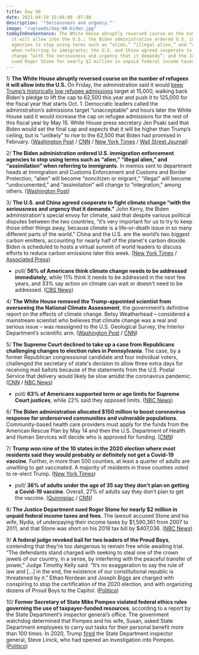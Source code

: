 ```yaml
---
title: Day 90
date: 2021-04-19 15:04:00 -07:00
description: '"Seriousness and urgency."'
image: "/uploads/day-90-biden.jpg"
todayInOneSentence: The White House abruptly reversed course on the number of refugees
  it will allow into the U.S.; the Biden administration ordered U.S. immigration enforcement
  agencies to stop using terms such as “alien,” “illegal alien,” and “assimilation”
  when referring to immigrants; the U.S. and China agreed cooperate to fight climate
  change “with the seriousness and urgency that it demands”; and the Justice Department
  sued Roger Stone for nearly $2 million in unpaid federal income taxes and fees.
---
```


1/ **The White House abruptly reversed course on the number of refugees it will allow into the U.S.** On Friday, the administration said it would [keep Trump’s historically low refugee admissions](https://whatthefuckjusthappenedtoday.com/2021/04/16/day-87/#1-biden-will-keep-trump%E2%80%99s-historical) target at 15,000, walking back Biden's pledge to lift the cap to 62,500 this year and push it to 125,000 for the fiscal year that starts Oct. 1. Democratic leaders called the administration’s admissions target “unacceptable” and hours later the White House said it would increase the cap on refugee admissions for the rest of this fiscal year by May 15. White House press secretary Jen Psaki said that Biden would set the final cap and expects that it will be higher than Trump’s ceiling, but is “unlikely” to rise to the 62,500 that Biden had promised in February. ([Washington Post](https://www.washingtonpost.com/politics/biden-administration-to-keep-refugee-cap-at-trumps-level-far-less-than-what-it-proposed-to-congress/2021/04/16/02c099da-9ece-11eb-b7a8-014b14aeb9e4_story.html) / [CNN](https://www.cnn.com/2021/04/16/politics/biden-refugee-cap/index.html) / [New York Times](https://www.nytimes.com/live/2021/04/16/us/biden-news-today/biden-refugees-cap) / [Wall Street Journal](https://www.wsj.com/articles/biden-to-keep-refugee-limit-at-record-low-but-scrap-restrictions-set-by-trump-11618591787))

2/ **The Biden administration ordered U.S. immigration enforcement agencies to stop using terms such as “alien,” “illegal alien,” and “assimilation” when referring to immigrants**. In memos sent to department heads at Immigration and Customs Enforcement and Customs and Border Protection, “alien” will become “noncitizen or migrant,” “illegal” will become “undocumented,” and “assimilation” will change to “integration,” among others. ([Washington Post](https://www.washingtonpost.com/immigration/illegal-alien-assimilation/2021/04/19/9a2f878e-9ebc-11eb-b7a8-014b14aeb9e4_story.html))

3/ **The U.S. and China agreed cooperate to fight climate change “with the seriousness and urgency that it demands.”** John Kerry, the Biden administration's special envoy for climate, said that despite various political disputes between the two countries, “it’s very important for us to try to keep those other things away, because climate is a life-or-death issue in so many different parts of the world.” China and the U.S. are the world’s two biggest carbon emitters, accounting for nearly half of the planet's carbon dioxide. Biden is scheduled to hosts a virtual summit of world leaders to discuss efforts to reduce carbon emissions later this week. ([New York Times](https://www.nytimes.com/2021/04/17/world/asia/china-us-emissions.html) / [Associated Press](https://apnews.com/article/joe-biden-climate-shanghai-climate-change-john-kerry-905125d79b6c31940b8747df86c2a87a))

* poll/ **56% of Americans think climate change needs to be addressed immediately**, while 11% think it needs to be addressed in the next few years, and 33% say action on climate can wait or doesn't need to be addressed. ([CBS News](https://www.cbsnews.com/news/climate-change-opinion-poll-04-18-2021/))

4/ **The White House removed the Trump-appointed scientist from overseeing the National Climate Assessment**, the government’s definitive report on the effects of climate change. Betsy Weatherhead – considered a mainstream scientist who believes that climate change was a real and serious issue – was reassigned to the U.S. Geological Survey, the Interior Department’s scientific arm. ([Washington Post](https://www.washingtonpost.com/weather/2021/04/18/betsy-weatherhead-removed-white-house/) / [CNN](https://www.cnn.com/2021/04/19/politics/white-house-removes-trump-era-scientist/index.html))

5/ **The Supreme Court declined to take up a case from Republicans challenging changes to election rules in Pennsylvania**. The case, by a former Republican congressional candidate and four individual voters, challenged the secretary of state's decision to allow three extra days for receiving mail ballots because of the statements from the U.S. Postal Service that delivery would likely be slow amidst the coronavirus pandemic. ([CNN](https://www.cnn.com/2021/04/19/politics/supreme-court-tosses-gop-2020-election-challenge/index.html) / [NBC News](https://www.nbcnews.com/politics/supreme-court/supreme-court-won-t-hear-republican-challenge-pennsylvania-ballot-deadline-n1264505))

* poll/ **63% of Americans supported term or age limits for Supreme Court justices**, while 22% said they opposed limits. ([NBC News](https://www.nbcnews.com/politics/supreme-court/most-americans-want-end-lifetime-supreme-court-appointments-justices-n1264423))

6/ **The Biden administration allocated $150 million to boost coronavirus response for underserved communities and vulnerable populations**. Community-based health care providers must apply for the funds from the American Rescue Plan by May 14 and then the U.S. Department of Health and Human Services will decide who is approved for funding. ([CNN](https://www.cnn.com/2021/04/19/politics/american-rescue-plan-funding-vulnerable-communities/index.html))

7/ **Trump won nine of the 10 states in the 2020 election where most residents said they would probably or definitely not get a Covid-19 vaccine**. Further, in more than 500 counties, at least a quarter of adults are unwilling to get vaccinated. A majority of residents in these counties voted to re-elect Trump. ([New York Times](https://www.nytimes.com/interactive/2021/04/17/us/vaccine-hesitancy-politics.html))

* poll/ **36% of adults under the age of 35 say they don't plan on getting a Covid-19 vaccine**. Overall, 27% of adults say they don't plan to get the vaccine. ([Quinnipiac](https://poll.qu.edu/national/release-detail?ReleaseID=3695) / [CNN](https://www.cnn.com/2021/04/18/politics/young-americans-vaccines-analysis/index.html))

8/ **The Justice Department sued Roger Stone for nearly $2 million in unpaid federal income taxes and fees**. The lawsuit accused Stone and his wife, Nydia, of underpaying their income taxes by $1,590,361 from 2007 to 2011, and that Stone was short on his 2018 tax bill by $407,036. ([NBC News](https://www.nbcnews.com/politics/justice-department/justice-department-sues-trump-ally-roger-stone-alleging-millions-unpaid-n1264372))

9/ **A federal judge revoked bail for two leaders of the Proud Boys**, contending that they're too dangerous to remain free while awaiting trial. “The defendants stand charged with seeking to steal one of the crown jewels of our country, in a sense, by interfering with the peaceful transfer of power,” Judge Timothy Kelly said. “It’s no exaggeration to say the rule of law and \[...\] in the end, the existence of our constitutional republic is threatened by it.” Ethan Nordean and Joseph Biggs are charged with conspiring to stop the certification of the 2020 election, and with organizing dozens of Proud Boys to the Capitol. ([Politico](https://www.politico.com/news/2021/04/19/judge-revoke-bail-proud-boy-leaders-483099))

10/ **Former Secretary of State Mike Pompeo violated federal ethics rules governing the use of taxpayer-funded resources**, according to a report by the State Department’s inspector general’s office. The government watchdog determined that Pompeo and his wife, Susan, asked State Department employees to carry out tasks for their personal benefit more than 100 times. In 2020, Trump [fired](https://whatthefuckjusthappenedtoday.com/2020/05/18/day-1215/#3-trump-fired-the-state-department-i) the State Department inspector general, Steve Linick, who had opened an investigation into Pompeo. ([Politico](https://www.politico.com/news/2021/04/16/pompeos-violated-rules-on-use-of-state-department-resources-ig-finds-482500))